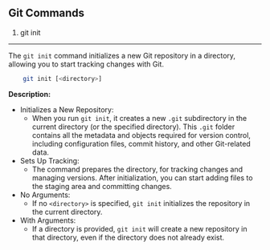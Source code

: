 Git Commands
------------

1. git init
-----------
The `git init` command initializes a new Git repository in a directory, allowing
you to start tracking changes with Git.

```sh
    git init [<directory>]
```
**Description:**

- Initializes a New Repository:
    * When you run `git init`, it creates a new `.git` subdirectory in the
      current directory (or the specified directory). This `.git` folder
      contains all the metadata and objects required for version control,
      including configuration files, commit history, and other Git-related
      data.
- Sets Up Tracking:
    * The command prepares the directory, for tracking changes and managing
      versions. After initialization, you can start adding files to the
      staging area and committing changes.
- No Arguments:
    * If no `<directory>` is specified, `git init` initializes the
      repository in the current directory.
- With Arguments:
    * If a directory is provided, `git init` will create a new repository in
      that directory, even if the directory does not already exist.
